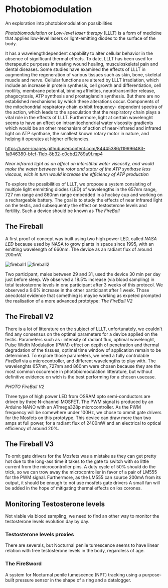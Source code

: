 # Photobiomodulation
An exploration into photobiomodulation possibilities

*Photobiomodulation* or *Low-level laser therapy* (LLLT) is a form of medicine that applies low-level lasers or light-emitting diodes to the surface of the body. 

It has a wavelengthdependent capability to alter cellular behavior in the absence of significant thermal effects. To date, LLLT has been used for therapeutic purposes in treating wound healing, musculoskeletal pain and dental diseases. Some studies have examined the effects of LLLT in augmenting the regeneration of various tissues such as skin, bone, skeletal muscle and nerve. Cellular functions are altered by LLLT irradiation, which include an increase in protein synthesis, cell growth and differentiation, cell motility, membrane potential, binding affinities, neurotransmitter release, phagocytosis, ATP synthesis and prostaglandin synthesis. But there are no established mechanisms by which these alterations occur. Components of the mitochondrial respiratory chain exhibit frequency- dependent spectra of the action, which leads to the speculation that the respiratory chain plays a vital role in the effects of LLLT. Furthermore, light at certain wavelenght seems to have an effect on intramitochondrial water viscosity gradients which would be an other mechanism of action of near-infrared and infrared light on ATP synthase, the smallest known rotary motor in nature, and helping it operates at higher efficiencies.

https://user-images.githubusercontent.com/84445386/119996483-1a946380-bfcf-11eb-8b32-c0cbd2789a9f.mp4

*Near infrared light as an affect on interstitial water viscosity, and would make the water between the rotor and stator of the ATP synthase less viscous, wich in turn would increase the efficiency of ATP production*

To explore the possibilities of LLLT, we propose a system consisting of multiple light emmitting diodes (LED) of wavelengths in the 657nm range, 727 nm range and 860nm range embedded in a hockey cup and working on a rechargeable battery.
The goal is to study the effects of near infrared light on the testis, and subsequently the effect on testosterone levels and fertility.
Such a device should be known as *The FireBall*

## The Fireball
A first proof of concept was built using two high power LED, called *NASA LED* because used by NASA to grow plants in space since 1995, with an emitting wavelength of 660nm. The device as an radiant flux of around 200mW.

![fireball1](https://user-images.githubusercontent.com/84445386/119970668-4fdd8900-bfb0-11eb-8a42-583f6439f54a.PNG)
![fireball2](https://user-images.githubusercontent.com/84445386/119970807-78fe1980-bfb0-11eb-9a8e-93a6b6381d15.PNG)

Two participant, males between 29 and 31, used the device 30 min per day just before sleep. We observed a 18.5% increase (via blood sampling) in total testosterone levels in one participant after 3 weeks of this protocol. We observed a 9.6% increase in the other participant after 1 week. Those anecdotal evidence that something is maybe working as expeted prompted the realisation of a more advanced prototype: *The FireBall V2*

## The Fireball V2

There is a lot of litterature on the subject of LLLT, unfortunately, we couldn't find any consensus on the optimal parameters for a device applied on the testis. Parameters such as : intensity of radiant flux, optimal wavelenght, Pulse Width Modulation (PWM) effect on depth of penetration and thermal degradation of the tissues, optimal time window of application remain to be determined.
To explore those parameters, we need a fully controlable *FireBall* via a microcontroller, and different wavelengths to play with. The wavelenghts 657nm, 727nm and 860nm were chosen because they are the most common occurence in photobiomodulation litterature, but without definitive evidence on wich is the best performing for a chosen usecase.

*PHOTO FireBall V2*

Three type of high power LED from OSRAM opto semi-conductors are driven by three N-channel MOSFET. The PWM signal is produced by an Arduino NANO with an ATmega328p microcontroller. As the PWM frequency will be somewhere under 100Hz, we chose to ommit gate drivers for the Mosfets on this prototype.
This device can draw more than two amps at full power, for a radiant flux of 2400mW and an electrical to optical efficiency of around 20%.

## The Fireball V3

To omit gate drivers for the Mosfets was a mistake as they can get pretty hot due to the long-ass time it takes to the gate to switch with so little current from the microcontroller pins.
A duty cycle of 50% should do the trick, so we can trow away the microcontroller in favor of a pair of LM555 for the PWM signal. Furthermore, as the LM555 can source 200mA from its output, it should be enough to not use mosfets gate drivers
A small fan will be added in the hope of mitigating thermal effects on los corones.

## Monitoring Testosterone levels
Not viable via blood sampling, we need to find an other way to monitor the testosterone levels evolution day by day.
### Testosterone levels proxies
There are severals, but Nocturnal penile tumescence seems to have linear relation with free testosterone levels in the body, regardless of age.
### The FireSword
A system for Nocturnal penile tumescence (NPT) tracking using a purpose-built pressure sensor in the shape of a ring and a datalogger.
